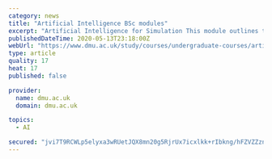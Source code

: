 ```yaml
---
category: news
title: "Artificial Intelligence BSc modules"
excerpt: "Artificial Intelligence for Simulation This module outlines the major techniques of Artificial Intelligence and focuses on applications in computer games programming and simulation which use these techniques."
publishedDateTime: 2020-05-13T23:18:00Z
webUrl: "https://www.dmu.ac.uk/study/courses/undergraduate-courses/artificial-intelligence-bsc-degree/artificial-intelligence-bsc-modules.aspx"
type: article
quality: 17
heat: 17
published: false

provider:
  name: dmu.ac.uk
  domain: dmu.ac.uk

topics:
  - AI

secured: "jvi7T9RCWLp5elyxa3wRUetJQX8mn20g5RjrUx7icxlkk+rIbkng/hFZVZZznMyLiAZaOUrkXBFx/fqmEQbbDdV0+0Z9ePlSGOWFxJe0bsGhni5FWqZ6SCKugEYAtcdkRWaf5Wn8izpuNy1IzpmYx144pVaCuB30SrFkkCdwQPzC8DIMFOsvPyC1jr/OvG6Wf75+3Zv5oJT3XJj97Rd1ILDRPrPq16qvbNmlaMzjZIsg30QbOwCFhM7rQ4YWEZAsWNRBO7BJsVN/njnyHWvydS6T8wORI9EJPculqCxWmZ0MiPHeX+p4bx44IwK/CLZe;sJ2p0ichr0KzU6Pl1R3bow=="
---
```


